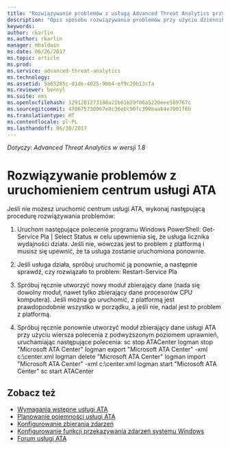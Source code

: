 ```yaml
---
title: "Rozwiązywanie problemów z usługą Advanced Threat Analytics przy użyciu dzienników | Dokumentacja firmy Microsoft"
description: "Opis sposobu rozwiązywania problemów przy użyciu dzienników usługi ATA."
keywords: 
author: rkarlin
ms.author: rkarlin
manager: mbaldwin
ms.date: 06/26/2017
ms.topic: article
ms.prod: 
ms.service: advanced-threat-analytics
ms.technology: 
ms.assetid: 5a65285c-d1de-4025-9bb4-ef9c20b13cfa
ms.reviewer: bennyl
ms.suite: ems
ms.openlocfilehash: 1291281273188a21b61b29f06a5220eee589767c
ms.sourcegitcommit: 470675730967e0c36ebc90fc399baa64e7901f6b
ms.translationtype: HT
ms.contentlocale: pl-PL
ms.lasthandoff: 06/30/2017
---
```

*Dotyczy: Advanced Threat Analytics w wersji 1.8*



# Rozwiązywanie problemów z uruchomieniem centrum usługi ATA
<a id="troubleshooting-ata-center-service-startup" class="xliff"></a>

Jeśli nie możesz uruchomić centrum usługi ATA, wykonaj następującą procedurę rozwiązywania problemów:

1.  Uruchom następujące polecenie programu Windows PowerShell: Get-Service Pla | Select Status w celu upewnienia się, że usługa licznika wydajności działa. Jeśli nie, wówczas jest to problem z platformą i musisz się upewnić, że ta usługa zostanie uruchomiona ponownie.
2.  Jeśli usługa działa, spróbuj uruchomić ją ponownie, a następnie sprawdź, czy rozwiązało to problem: Restart-Service Pla
3.  Spróbuj ręcznie utworzyć nowy moduł zbierający dane (nada się dowolny moduł, nawet tylko zbierający dane procesorów CPU komputera).
Jeśli można go uruchomić, z platformą jest prawdopodobnie wszystko w porządku, a jeśli nie, nadal jest to problem z platformą.

4.  Spróbuj ręcznie ponownie utworzyć moduł zbierający dane usługi ATA przy użyciu wiersza polecenia z podwyższonym poziomem uprawnień, uruchamiając następujące polecenia: sc stop ATACenter logman stop "Microsoft ATA Center" logman export "Microsoft ATA Center" -xml c:\center.xml logman delete "Microsoft ATA Center" logman import "Microsoft ATA Center" -xml c:\center.xml logman start "Microsoft ATA Center" sc start ATACenter



## Zobacz też
<a id="see-also" class="xliff"></a>
- [Wymagania wstępne usługi ATA](ata-prerequisites.md)
- [Planowanie pojemności usługi ATA](ata-capacity-planning.md)
- [Konfigurowanie zbierania zdarzeń](configure-event-collection.md)
- [Konfigurowanie funkcji przekazywania zdarzeń systemu Windows](configure-event-collection.md#configuring-windows-event-forwarding)
- [Forum usługi ATA](https://social.technet.microsoft.com/Forums/security/home?forum=mata)
